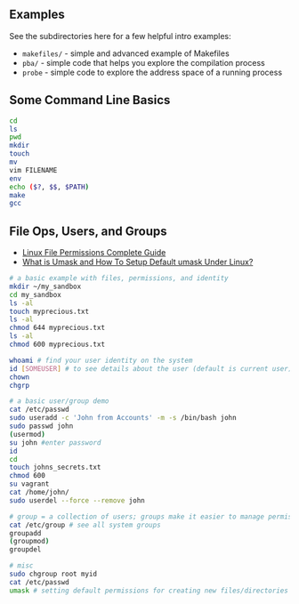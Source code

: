 ## Examples

See the subdirectories here for a few helpful intro examples:
- `makefiles/` - simple and advanced example of Makefiles
- `pba/` - simple code that helps you explore the compilation process
- `probe` - simple code to explore the address space of a running process

## Some Command Line Basics

```bash
cd
ls
pwd
mkdir
touch
mv
vim FILENAME
env
echo ($?, $$, $PATH)
make
gcc
```

## File Ops, Users, and Groups

- [Linux File Permissions Complete Guide](https://devconnected.com/linux-file-permissions-complete-guide/)
- [What is Umask and How To Setup Default umask Under Linux?](https://www.cyberciti.biz/tips/understanding-linux-unix-umask-value-usage.html)

```bash
# a basic example with files, permissions, and identity
mkdir ~/my_sandbox
cd my_sandbox
ls -al
touch myprecious.txt
ls -al
chmod 644 myprecious.txt
ls -al
chmod 600 myprecious.txt

whoami # find your user identity on the system
id [SOMEUSER] # to see details about the user (default is current user)
chown
chgrp

# a basic user/group demo
cat /etc/passwd
sudo useradd -c 'John from Accounts' -m -s /bin/bash john
sudo passwd john
(usermod)
su john #enter password
id
cd
touch johns_secrets.txt
chmod 600
su vagrant
cat /home/john/
sudo userdel --force --remove john

# group = a collection of users; groups make it easier to manage permissions.
cat /etc/group # see all system groups
groupadd
(groupmod)
groupdel

# misc
sudo chgroup root myid
cat /etc/passwd
umask # setting default permissions for creating new files/directories
```
